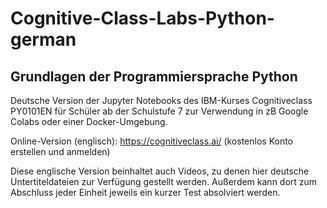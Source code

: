 # Cognitive-Class-Labs-Python-german
## Grundlagen der Programmiersprache Python
Deutsche Version der Jupyter Notebooks des IBM-Kurses Cognitiveclass PY0101EN für Schüler ab der Schulstufe 7 zur Verwendung in zB Google Colabs oder einer Docker-Umgebung.
 
Online-Version (englisch): https://cognitiveclass.ai/  (kostenlos Konto erstellen und anmelden)

Diese englische Version beinhaltet auch Videos, zu denen hier deutsche Untertiteldateien zur Verfügung gestellt werden.
Außerdem kann dort zum Abschluss jeder Einheit jeweils ein kurzer Test absolviert werden.
